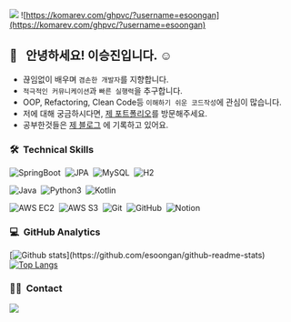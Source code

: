 <a href="https://www.notion.so/cf23c037f121418c9e538818b6e99370"><img src="https://img.shields.io/badge/Porfoilo-Docs-blue"/></a>
![https://komarev.com/ghpvc/?username=esoongan](https://komarev.com/ghpvc/?username=esoongan)


## 👋 &nbsp; 안녕하세요! 이승진입니다. ☺️

- 끊임없이 배우며 `겸손한 개발자`를 지향합니다.
- `적극적인 커뮤니케이션`과 `빠른 실행력`을 추구합니다.
- OOP, Refactoring, Clean Code등 `이해하기 쉬운 코드작성`에 관심이 많습니다.
- 저에 대해 궁금하시다면, <a href="https://www.notion.so/cf23c037f121418c9e538818b6e99370">제 포트폴리오</a>를 방문해주세요.
- 공부한것들은 <a href="https://esoongan.tistory.com/">제 블로그</a> 에 기록하고 있어요.

### 🛠 &nbsp;Technical Skills
![SpringBoot](https://img.shields.io/badge/-SpringBoot-05122A?style=flat&logo=springboot)&nbsp;
![JPA](https://img.shields.io/badge/-JPA-05122A?style=flat&logo=jpa)&nbsp;
![MySQL](https://img.shields.io/badge/-MySQL-05122A?style=flat&logo=mysql)&nbsp;
![H2](https://img.shields.io/badge/-H2-05122A?style=flat&logo=h2)&nbsp;

![Java](https://img.shields.io/badge/-Java-05122A?style=flat&logo=java)&nbsp;
![Python3](https://img.shields.io/badge/-Python-05122A?style=flat&logo=python)&nbsp;
![Kotlin](https://img.shields.io/badge/-Kotlin-05122A?style=flat&logo=kotlin)&nbsp;

![AWS EC2](https://img.shields.io/badge/-EC2-05122A?style=flat&logo=amazon)&nbsp;
![AWS S3](https://img.shields.io/badge/-S3-05122A?style=flat&logo=amazon)&nbsp;
![Git](https://img.shields.io/badge/-Git-05122A?style=flat&logo=git)&nbsp;
![GitHub](https://img.shields.io/badge/-GitHub-05122A?style=flat&logo=github)&nbsp;
![Notion](https://img.shields.io/badge/-Notion-05122A?style=flat&logo=Notion)&nbsp;

### 💻 &nbsp;GitHub Analytics

[![Github stats](https://github-readme-stats.vercel.app/api?username=esoongan&show_icons=true&theme=algolia&include_all_commits=true&count_private=true")](https://github.com/esoongan/github-readme-stats)
[![Top Langs](https://github-readme-stats.vercel.app/api/top-langs/?username=esoongan&layout=compact&theme=algolia)](https://github.com/esoongan/github-readme-stats)

### 🤝🏻 &nbsp;Contact
<a href="mailto:sjinlee9777@gmail.com"><img src="https://img.shields.io/badge/-sjinlee9777@gmail.com-D14836?style=flat&logo=Gmail&logoColor=white"/></a>

